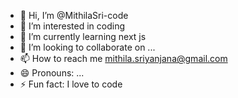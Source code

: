 - 👋 Hi, I’m @MithilaSri-code
- 👀 I’m interested in coding
- 🌱 I’m currently learning next js
- 💞️ I’m looking to collaborate on ...
- 📫 How to reach me mithila.sriyanjana@gmail.com
- 😄 Pronouns: ...
- ⚡ Fun fact: I love to code

<!---
MithilaSri-code/MithilaSri-code is a ✨ special ✨ repository because its `README.md` (this file) appears on your GitHub profile.
You can click the Preview link to take a look at your changes.
--->
